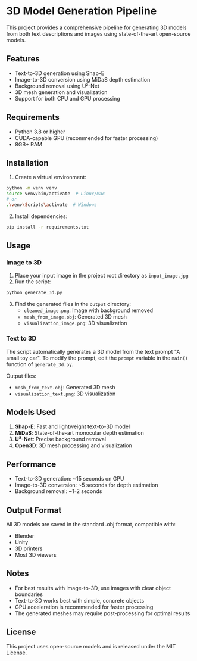 # 3D Model Generation Pipeline

This project provides a comprehensive pipeline for generating 3D models from both text descriptions and images using state-of-the-art open-source models.

## Features

- Text-to-3D generation using Shap-E
- Image-to-3D conversion using MiDaS depth estimation
- Background removal using U²-Net
- 3D mesh generation and visualization
- Support for both CPU and GPU processing

## Requirements

- Python 3.8 or higher
- CUDA-capable GPU (recommended for faster processing)
- 8GB+ RAM

## Installation

1. Create a virtual environment:
```bash
python -m venv venv
source venv/bin/activate  # Linux/Mac
# or
.\venv\Scripts\activate  # Windows
```

2. Install dependencies:
```bash
pip install -r requirements.txt
```

## Usage

### Image to 3D

1. Place your input image in the project root directory as `input_image.jpg`
2. Run the script:
```bash
python generate_3d.py
```
3. Find the generated files in the `output` directory:
   - `cleaned_image.png`: Image with background removed
   - `mesh_from_image.obj`: Generated 3D mesh
   - `visualization_image.png`: 3D visualization

### Text to 3D

The script automatically generates a 3D model from the text prompt "A small toy car". To modify the prompt, edit the `prompt` variable in the `main()` function of `generate_3d.py`.

Output files:
- `mesh_from_text.obj`: Generated 3D mesh
- `visualization_text.png`: 3D visualization

## Models Used

1. **Shap-E**: Fast and lightweight text-to-3D model
2. **MiDaS**: State-of-the-art monocular depth estimation
3. **U²-Net**: Precise background removal
4. **Open3D**: 3D mesh processing and visualization

## Performance

- Text-to-3D generation: ~15 seconds on GPU
- Image-to-3D conversion: ~5 seconds for depth estimation
- Background removal: ~1-2 seconds

## Output Format

All 3D models are saved in the standard .obj format, compatible with:
- Blender
- Unity
- 3D printers
- Most 3D viewers

## Notes

- For best results with image-to-3D, use images with clear object boundaries
- Text-to-3D works best with simple, concrete objects
- GPU acceleration is recommended for faster processing
- The generated meshes may require post-processing for optimal results

## License

This project uses open-source models and is released under the MIT License. 